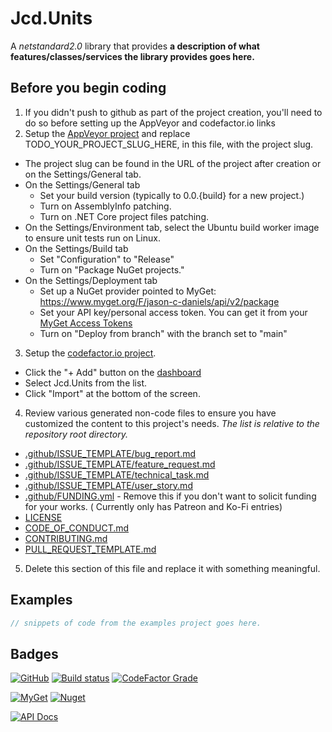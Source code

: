 # Jcd.Units

A *netstandard2.0* library that provides **a description of what features/classes/services the library provides goes
here.**

## Before you begin coding

1. If you didn't push to github as part of the project creation, you'll need to do so before setting up the AppVeyor and
   codefactor.io links
2. Setup the [AppVeyor project](https://ci.appveyor.com/projects) and replace TODO_YOUR_PROJECT_SLUG_HERE, in this file,
   with the project slug.

* The project slug can be found in the URL of the project after creation or on the Settings/General tab.
* On the Settings/General tab
   - Set your build version (typically to 0.0.{build} for a new project.)
   - Turn on AssemblyInfo patching.
   - Turn on .NET Core project files patching.
* On the Settings/Environment tab, select the Ubuntu build worker image to ensure unit tests run on Linux.
* On the Settings/Build tab
   - Set "Configuration" to "Release"
   - Turn on "Package NuGet projects."
* On the Settings/Deployment tab
   - Set up a NuGet provider pointed to MyGet: https://www.myget.org/F/jason-c-daniels/api/v2/package
   - Set your API key/personal access token. You can get it from
     your [MyGet Access Tokens](https://www.myget.org/profile/Me#!/AccessTokens)
   - Turn on "Deploy from branch" with the branch set to "main"

3. Setup the [codefactor.io project](https://www.codefactor.io/dashboard).

* Click the "+ Add" button on the [dashboard](https://www.codefactor.io/dashboard)
* Select Jcd.Units from the list.
* Click "Import" at the bottom of the screen.

4. Review various generated non-code files to ensure you have customized the content to this project's
   needs. *The list is relative to the repository root directory.*

* [.github/ISSUE_TEMPLATE/bug_report.md](.github/ISSUE_TEMPLATE/bug_report.md)
* [.github/ISSUE_TEMPLATE/feature_request.md](.github/ISSUE_TEMPLATE/feature_request.md)
* [.github/ISSUE_TEMPLATE/technical_task.md](.github/ISSUE_TEMPLATE/technical_task.md)
* [.github/ISSUE_TEMPLATE/user_story.md](.github/ISSUE_TEMPLATE/user_story.md)
* [.github/FUNDING.yml](.github/FUNDING.yml) - Remove this if you don't want to solicit funding for your works. (
  Currently only has Patreon and Ko-Fi entries)
* [LICENSE](LICENSE)
* [CODE_OF_CONDUCT.md](CODE_OF_CONDUCT.md)
* [CONTRIBUTING.md](CONTRIBUTING.md)
* [PULL_REQUEST_TEMPLATE.md](PULL_REQUEST_TEMPLATE.md)

5. Delete this section of this file and replace it with something meaningful.

## Examples

```csharp
// snippets of code from the examples project goes here.
```

## Badges

[![GitHub](https://img.shields.io/github/license/jason-c-daniels/Jcd.Units)](https://github.com/jason-c-daniels/Jcd.Units/blob/main/LICENSE)
[![Build status](https://ci.appveyor.com/api/projects/status/sbmfvmr1jmcf1pic?svg=true)](https://ci.appveyor.com/project/jason-c-daniels/TODO_YOUR_PROJECT_SLUG_HERE)
[![CodeFactor Grade](https://img.shields.io/codefactor/grade/github/jason-c-daniels/Jcd.Units)](https://www.codefactor.io/repository/github/jason-c-daniels/Jcd.Units)

[![MyGet](https://img.shields.io/myget/jason-c-daniels/v/Jcd.Units?logo=nuget)](https://www.myget.org/feed/jason-c-daniels/package/nuget/Jcd.Units)
[![Nuget](https://img.shields.io/nuget/v/Jcd.Units?logo=nuget)](https://www.nuget.org/packages/Jcd.Units)

[![API Docs](https://img.shields.io/badge/Read-The%20API%20Documentation-blue?style=for-the-badge)](https://github.com/jason-c-daniels/Jcd.Units/blob/main/docs/Jcd.Units.md)